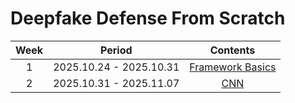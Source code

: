 # Deepfake Defense From Scratch

| Week | Period | Contents |
|:----:|:------:|:--------:|
| 1 | 2025.10.24 - 2025.10.31 | [Framework Basics]() |
| 2 | 2025.10.31 - 2025.11.07 | [CNN]() |

